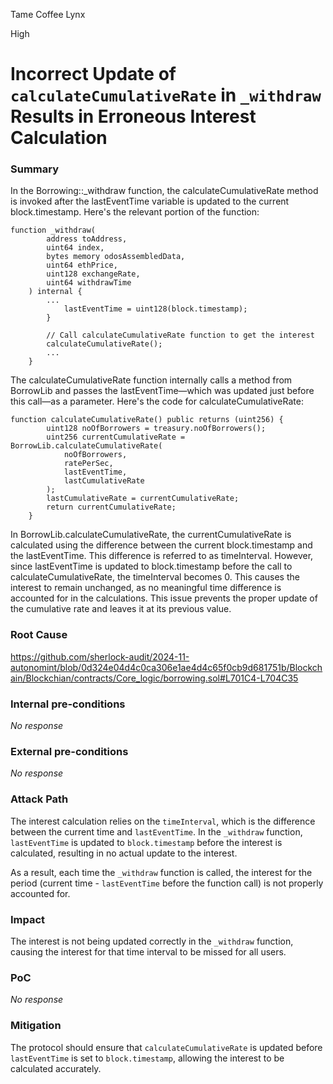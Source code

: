 Tame Coffee Lynx

High

# Incorrect Update of `calculateCumulativeRate` in `_withdraw` Results in Erroneous Interest Calculation

### Summary

In the Borrowing::_withdraw function, the calculateCumulativeRate method is invoked after the lastEventTime variable is updated to the current block.timestamp. 
Here's the relevant portion of the function:
```solidity
function _withdraw(
        address toAddress,
        uint64 index,
        bytes memory odosAssembledData,
        uint64 ethPrice,
        uint128 exchangeRate,
        uint64 withdrawTime
    ) internal {
        ...
            lastEventTime = uint128(block.timestamp);
        }

        // Call calculateCumulativeRate function to get the interest
        calculateCumulativeRate();
        ...
    }
```
The calculateCumulativeRate function internally calls a method from BorrowLib and passes the lastEventTime—which was updated just before this call—as a parameter. 
Here's the code for calculateCumulativeRate:
```solidity
function calculateCumulativeRate() public returns (uint256) {
        uint128 noOfBorrowers = treasury.noOfBorrowers();
        uint256 currentCumulativeRate = BorrowLib.calculateCumulativeRate(
            noOfBorrowers,
            ratePerSec,
            lastEventTime,
            lastCumulativeRate
        );
        lastCumulativeRate = currentCumulativeRate;
        return currentCumulativeRate;
    }
```
In BorrowLib.calculateCumulativeRate, the currentCumulativeRate is calculated using the difference between the current block.timestamp and the lastEventTime. This difference is referred to as timeInterval.
However, since lastEventTime is updated to block.timestamp before the call to calculateCumulativeRate, the timeInterval becomes 0. This causes the interest to remain unchanged, as no meaningful time difference is accounted for in the calculations. This issue prevents the proper update of the cumulative rate and leaves it at its previous value.



### Root Cause

https://github.com/sherlock-audit/2024-11-autonomint/blob/0d324e04d4c0ca306e1ae4d4c65f0cb9d681751b/Blockchain/Blockchian/contracts/Core_logic/borrowing.sol#L701C4-L704C35

### Internal pre-conditions

_No response_

### External pre-conditions

_No response_

### Attack Path

The interest calculation relies on the `timeInterval`, which is the difference between the current time and `lastEventTime`. In the `_withdraw` function, `lastEventTime` is updated to `block.timestamp` before the interest is calculated, resulting in no actual update to the interest. 

As a result, each time the `_withdraw` function is called, the interest for the period (current time - `lastEventTime` before the function call) is not properly accounted for.

### Impact

The interest is not being updated correctly in the `_withdraw` function, causing the interest for that time interval to be missed for all users.

### PoC

_No response_

### Mitigation

The protocol should ensure that `calculateCumulativeRate` is updated before `lastEventTime` is set to `block.timestamp`, allowing the interest to be calculated accurately.